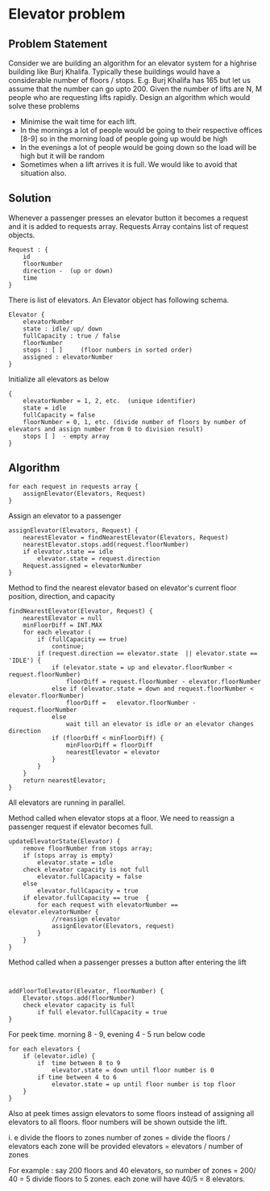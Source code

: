 # Elevator problem

## Problem Statement

Consider we are building an algorithm for an elevator system for a highrise building like Burj Khalifa. Typically these buildings would have a considerable number of floors / stops. E.g. Burj Khalifa has 165 but let us assume that the number can go upto 200. 
Given the number of lifts are N, M people who are requesting lifts rapidly. Design an algorithm which would solve these problems 
- Minimise the wait time for each lift. 
- In the mornings a lot of people would be going to their respective offices [8-9] so in the morning load of people going up would be high 
- In the evenings a lot of people would be going down so the load will be high but it will be random 
- Sometimes when a lift arrives it is full. We would like to avoid that situation also. 


## Solution

Whenever a passenger presses an elevator button it becomes a request and it is added to requests array. 
Requests Array contains list of request objects.

```
Request : {
	id
	floorNumber
	direction -  (up or down)
	time 
}
```
There is list of elevators. An Elevator object has following schema.

```
Elevator {
	elevatorNumber
	state : idle/ up/ down
	fullCapacity : true / false
	floorNumber
	stops : [ ]     (floor numbers in sorted order)
	assigned : elevatorNumber
}

```


Initialize all elevators as below

```
{
	elevatorNumber = 1, 2, etc.  (unique identifier)
	state = idle
	fullCapacity = false
	floorNumber = 0, 1, etc. (divide number of floors by number of elevators and assign number from 0 to division result)
	stops [ ]  - empty array
}

```

## Algorithm 


```
for each request in requests array {
	assignElevator(Elevators, Request)
}

```
	
Assign an elevator to a passenger


```
assignElevator(Elevators, Request) {
	nearestElevator = findNearestElevator(Elevators, Request) 
	nearestElevator.stops.add(request.floorNumber)
	if elevator.state == idle
		elevator.state = request.direction
	Request.assigned = elevatorNumber
}

```

Method to find the nearest elevator based on elevator's current floor position, direction, and capacity

```
findNearestElevator(Elevator, Request) {
	nearestElevator = null
	minFloorDiff = INT.MAX
	for each elevator (
		if (fullCapacity == true)
			continue;
		if (request.direction == elevator.state  || elevator.state == 'IDLE') {
			if (elevator.state = up and elevator.floorNumber < request.floorNumber)
				floorDiff = request.floorNumber - elevator.floorNumber
			else if (elevator.state = down and request.floorNumber < elevator.floorNumber)
				floorDiff =   elevator.floorNumber - request.floorNumber
			else 
				wait till an elevator is idle or an elevator changes direction
			if (floorDiff < minFloorDiff) {
				minFloorDiff = floorDiff
				nearestElevator = elevator
			}
		} 
	}
	return nearestElevator;
}
```

All elevators are running in parallel. 

Method called when elevator stops at a floor. We need to reassign a passenger request if elevator becomes full.

```
updateElevatorState(Elevator) {
	remove floorNumber from stops array;
	if (stops array is empty)
		elevator.state = idle
	check elevator capacity is not full
		elevator.fullCapacity = false
	else
		elevator.fullCapacity = true
	if elevator.fullCapacity == true  {
		for each request with elevatorNumber == elevator.elevatorNumber {
			//reassign elevator
			assignElevator(Elevators, request)
		}
	}
}
```

Method called when a passenger presses a button after entering the lift 

```


addFloorToElevator(Elevator, floorNumber) {
	Elevator.stops.add(floorNumber)
	check elevator capacity is full
		if full elevator.fullCapacity = true
}

```

For peek time. morning 8 - 9, evening 4 - 5 run below code

```
for each elevators {	
	if (elevator.idle) {
		if  time between 8 to 9
			elevator.state = down until floor number is 0
		if time between 4 to 6
			elevator.state = up until floor number is top floor
	}
}
```

Also at peek times assign elevators to some floors instead of assigning all elevators to all floors. floor numbers will be shown outside the lift.

i. e divide the floors to zones 
number of zones  =  divide the floors / elevators 
each zone will be provided elevators = elevators / number of zones
	
For example : 
	say 200 floors and 40 elevators, so number of zones = 200/ 40 = 5
	divide floors to 5 zones. each zone will have 40/5 = 8 elevators.

